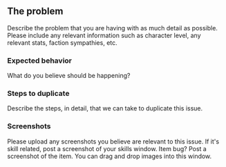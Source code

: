 ## The problem
Describe the problem that you are having with as much detail as possible. Please include any relevant information such as character level, any relevant stats, faction sympathies, etc.

### Expected behavior
What do you believe should be happening?

### Steps to duplicate
Describe the steps, in detail, that we can take to duplicate this issue.

### Screenshots
Please upload any screenshots you believe are relevant to this issue. If it's skill related, post a screenshot of your skills window. Item bug? Post a screenshot of the item. You can drag and drop images into this window.
